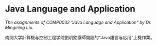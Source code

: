 # Java Language and Application

*The assignments of COMP0042 "Java Language and Application" by Dr. Mingming Liu.*

南開大学計算機与控制工程学院劉明銘講師開設的“Java語言与応用”上機作業。
